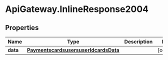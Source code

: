 # ApiGateway.InlineResponse2004

## Properties
Name | Type | Description | Notes
------------ | ------------- | ------------- | -------------
**data** | [**PaymentscardsusersuserIdcardsData**](PaymentscardsusersuserIdcardsData.md) |  | [optional] 
